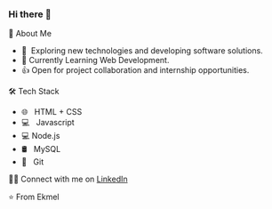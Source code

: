 ### Hi there 👋

🙂 About Me
* 🤔   Exploring new technologies and developing software solutions.
* 🔭   Currently Learning Web Development.
* 👍   Open for project collaboration and internship opportunities.

🛠 Tech Stack
* 🌐   HTML + CSS
* 💻   Javascript
* 💻   Node.js
* 🛢   MySQL
* 🔧   Git

🤝🏻  Connect with me on [LinkedIn][1]

⭐️  From Ekmel

[1]: https://www.linkedin.com/in/ekmel-kalayci/
